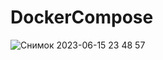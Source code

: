# DockerCompose
![Снимок 2023-06-15 23 48 57](https://github.com/Sergey-Zhuravlev-Test/DockerCompose/assets/118224940/0503125c-bc61-446a-902d-2d59e4faae9d)
